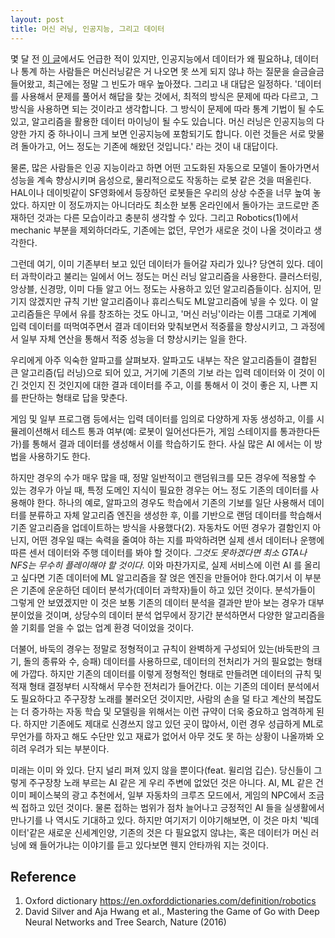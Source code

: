 ```yaml
---
layout: post
title: 머신 러닝, 인공지능, 그리고 데이터
---
```


몇 달 전 [이 글](https://cojette.github.io/futureai/)에서도 언급한 적이 있지만, 인공지능에서 데이터가 왜 필요하냐, 데이터나 통계 하는 사람들은 머신러닝같은 거 나오면 못 쓰게 되지 않냐 하는 질문을 슬금슬금 들어왔고, 최근에는 정말 그 빈도가 매우 높아졌다. 그리고 내 대답은 일정하다. '데이터를 사용해서 문제를 풀어서 해답을 찾는 것에서, 최적의 방식은 문제에 따라 다르고, 그 방식을 사용하면 되는 것이라고 생각합니다. 그 방식이 문제에 따라 통계 기법이 될 수도 있고, 알고리즘을 활용한 데이터 마이닝이 될 수도 있습니다. 머신 러닝은 인공지능의 다양한 가지 중 하나이니 크게 보면 인공지능에 포함되기도 합니다. 이런 것들은 서로 맞물려 돌아가고, 어느 정도는 기존에 해왔던 것입니다.' 라는 것이 내 대답이다. 

물론, 많은 사람들은 인공 지능이라고 하면 어떤 고도화된 자동으로 모델이 돌아가면서 성능을 계속 향상시키며 음성으로, 물리적으로도 작동하는 로봇 같은 것을 떠올린다. HAL이나 데이빗같이 SF영화에서 등장하던 로봇들은 우리의 상상 수준을 너무 높여 놓았다. 하지만 이 정도까지는 아니더라도 최소한 보통 온라인에서 돌아가는 코드로만 존재하던 것과는 다른 모습이라고 충분히 생각할 수 있다. 그리고 Robotics(1)에서 mechanic 부분을 제외하더라도, 기존에는 없던, 무언가 새로운 것이 나올 것이라고 생각한다.

그런데 여기, 이미 기존부터 보고 있던 데이터가 들어갈 자리가 있나? 당연히 있다. 데이터 과학이라고 불리는 일에서 어느 정도는 머신 러닝 알고리즘을 사용한다. 클러스터링, 앙상블, 신경망, 이미 다들 알고 어느 정도는 사용하고 있던 알고리즘들이다. 심지어, 믿기지 않겠지만 규칙 기반 알고리즘이나 휴리스틱도 ML알고리즘에 넣을 수 있다. 이 알고리즘들은 무에서 유를 창조하는 것도 아니고, '머신 러닝'이라는 이름 그대로 기계에 입력 데이터를 떠먹여주면서 결과 데이터와 맞춰보면서 적중률을 향상시키고, 그 과정에서 일부 자체 연산을 통해서 적중 성능을 더 향상시키는 일을 한다. 

우리에게 아주 익숙한 알파고를 살펴보자. 알파고도 내부는 작은 알고리즘들이 결합된 큰 알고리즘(딥 러닝)으로 되어 있고, 거기에 기존의 기보 라는 입력 데이터와 이 것이 이긴 것인지 진 것인지에 대한 결과 데이터를 주고, 이를 통해서 이 것이 좋은 지, 나쁜 지를 판단하는 형태로 답을 맞춘다.

게임 및 일부 프로그램 등에서는 입력 데이터를 임의로 다양하게 자동 생성하고, 이를 시뮬레이션해서 테스트 통과 여부(예: 로봇이 일어선다든가, 게임 스테이지를 통과한다든가)를 통해서 결과 데이터를 생성해서 이를 학습하기도 한다. 사실 많은  AI 에서는 이 방법을 사용하기도 한다.

하지만  경우의 수가 매우 많을 때, 정말 일반적이고 랜덤워크를 모든 경우에 적용할 수 있는 경우가 아닐 때, 특정 도메인 지식이 필요한 경우는 어느 정도 기존의 데이터를 사용해야 한다. 하나의 예로, 알파고의 경우도 학습에서 기존의 기보를 일단 사용해서 데이터를 분류하고 자체 알고리즘 엔진을 생성한 후, 이를 기반으로 랜덤 데이터를 학습해서 기존 알고리즘을 업데이트하는 방식을 사용했다(2). 자동차도 어떤 경우가 결함인지 아닌지, 어떤 경우일 때는 속력을 줄여야 하는 지를 파악하려면 실제 센서 데이터나 운행에 따른 센서 데이터와 주행 데이터를 봐야 할 것이다. *그것도 못하겠다면 최소 GTA나 NFS는 무수히 플레이해야 할 것이다.* 이와 마찬가지로, 실제 서비스에 이런 AI 를 올리고 싶다면 기존 데이터에 ML 알고리즘을 잘 얹은 엔진을 만들어야 한다.여기서 이 부분은 기존에 운운하던 데이터 분석가(데이터 과학자)들이 하고 있던 것이다. 분석가들이 그렇게 안 보였겠지만 이 것은 보통 기존의 데이터 분석을 결과만 받아 보는 경우가 대부분이었을 것이며, 상당수의 데이터 분석 업무에서 장기간 분석하면서 다양한 알고리즘을 쓸 기회를 얻을 수 없는 업계 환경 덕이었을 것이다. 

더불어, 바둑의 경우는 정말로 정형적이고 규칙이 완벽하게 구성되어 있는(바둑판의 크기, 돌의 종류와 수, 승패) 데이터를 사용하므로, 데이터의 전처리가 거의 필요없는 형태에 가깝다. 하지만 기존의 데이터를 이렇게 정형적인 형태로 만들려면 데이터의 규칙 및 적재 형태 결정부터 시작해서 무수한 전처리가 들어간다. 이는 기존의 데이터 분석에서도 필요하다고 주구장창 노래를 불러오던 것이지만, 사람의 손을 덜 타고 계산의 복잡도는 더 증가하는 자동 학습 및 모델링을 위해서는 이런 규약이 더욱 중요하고 엄격하게 된다. 하지만 기존에도 제대로 신경쓰지 않고 있던 곳이 많아서, 이런 경우 성급하게 ML로 무언가를 하자고 해도 수단만 있고 재료가 없어서 아무 것도 못 하는 상황이 나올까봐 오히려 우려가 되는 부분이다. 

미래는 이미 와 있다. 단지 널리 퍼져 있지 않을 뿐이다(feat. 윌리엄 깁슨). 당신들이 그렇게 주구장창 노래 부르는 AI 같은 게 우리 주변에 없었던 것은 아니다. AI, ML 같은 건 이미 페이스북의 광고 추천에서, 일부 자동차의 크루즈 모드에서, 게임의 NPC에서 조금씩 접하고 있던 것이다. 물론 접하는 범위가 점차 늘어나고 긍정적인 AI 들을 실생활에서 만나기를 나 역시도 기대하고 있다. 하지만 여기저기 이야기해보면, 이 것은 마치 '빅데이터'같은 새로운 신세계인양, 기존의 것은 다 필요없지 않냐는, 혹은 데이터가 머신 러닝에 왜 들어가냐는 이야기를 듣고 있다보면 웬지 안타까워 지는 것이다.

 

## Reference

1. Oxford dictionary <https://en.oxforddictionaries.com/definition/robotics>
2. David Silver and Aja Hwang et al., Mastering the Game of Go with Deep Neural Networks and Tree Search, Nature (2016)

